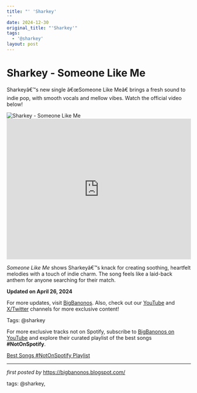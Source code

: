 ```yaml
---
title: "' 'Sharkey'
'"
date: 2024-12-30
original_title: "'Sharkey'"
tags:
  - '@sharkey'
layout: post
---
```

<!-- Title of the Post -->
<h1 >Sharkey - Someone Like Me</h1> <!-- Introductory Text -->
<p >Sharkeyâ€™s new single â€œSomeone Like Meâ€ brings a fresh sound to indie pop, with smooth vocals and mellow vibes. Watch the official video below!</p> <!-- Featured Image -->
<div > <img src="https://i.scdn.co/image/ab676161000051741d9e50ebd13d5737e58d6ad8" alt="Sharkey - Someone Like Me" />
</div> <!-- YouTube Video Embed -->
<div > <iframe width="100%" height="385" src="https://www.youtube.com/embed/PvIuMzxl1a0" title="Sharkey - Someone Like Me" frameborder="0" allow="accelerometer; autoplay; clipboard-write; encrypted-media; gyroscope; picture-in-picture; web-share" referrerpolicy="strict-origin-when-cross-origin" allowfullscreen></iframe>
</div> <!-- Song Information -->
<div > <p><em>Someone Like Me</em> shows Sharkeyâ€™s knack for creating soothing, heartfelt melodies with a touch of indie charm. The song feels like a laid-back anthem for anyone searching for their match.</p> <p><strong>Updated on April 26, 2024</strong></p>
</div> <!-- Footer Links -->
<div > <p>For more updates, visit <a href="https://bigbanonos.blogspot.com/" target="_blank">BigBanonos</a>. Also, check out our <a href="https://www.youtube.com/@BigBanonos" target="_blank">YouTube</a> and <a href="https://x.com/bigbanonos" target="_blank">X/Twitter</a> channels for more exclusive content!</p>
</div> <!-- Tags -->
<p >Tags: @sharkey</p>


<!--Subscribe and Playlist Links-->
<div>
    <p>For more exclusive tracks not on Spotify, subscribe to <a href="https://www.youtube.com/@BigBanonos" target="_blank">BigBanonos on YouTube</a> and explore their curated playlist of the best songs <strong>#NotOnSpotify</strong>.</p>
    <p><a href="https://www.youtube.com/playlist?list=PLtuNtuTatqI0kFahUCbtbfenC_ET5O_tr" target="_blank">Best Songs #NotOnSpotify Playlist<br /></a></p></div>

<hr />

<p><em>first posted by</em> <a href="https://bigbanonos.blogspot.com/" rel="noopener" target="_new">https://bigbanonos.blogspot.com/</a></p>

<p>tags: @sharkey,</p>

